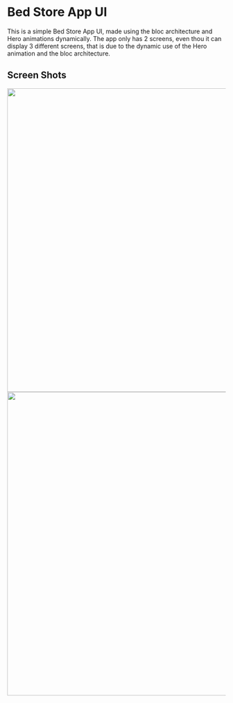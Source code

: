 # Bed Store App UI

This is a simple Bed Store App UI, made using the bloc architecture and Hero animations dynamically. The app only has 2 screens, even thou it can display 3 different screens, that is due to the dynamic use of the Hero animation and the bloc architecture.

## Screen Shots

<img src="https://i.ibb.co/gmkmQMm/Bed-Store-UI-2.png" height="700">

<img src="https://i.ibb.co/XkMyYjx/Bed-Store-UI.png" height="700">
